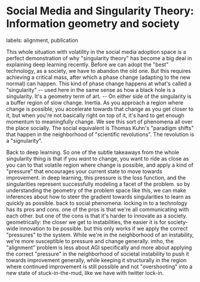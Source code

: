 # Social Media and Singularity Theory: Information geometry and society

labels: alignment, publication

This whole situation with volatility in the social media adoption space is a perfect demonstration of why "singularity theory" has become a big deal in explaining deep learning recently. Before we can adopt the "best" technology, as a society, we have to abandon the old one. But this requires achieving a critical mass, after which a phase change (adapting to the new normal) can happen. This kind of phase change happens at what's called a "singularity" -- used here in the same sense as how a black hole is a singularity. It's a geometry term of art. -- On either side of the singularity is a buffer region of slow change. Inertia. As you approach a region where change is possible, you accelerate towards that change as you get closer to it, but when you're not basically right on top of it, it's hard to get enough momentum to meaningfully change. We see this sort of phenomena all over the place socially. The social equivalent is Thomas Kuhn's "paradigm shifts" that happen in the neighborhood of "scientific revolutions". The revolution is a "signularity". 

Back to deep learning. So one of the subtle takeaways from the whole singularity thing is that if you *want* to change, you want to ride as close as you can to that volatile region where change is possible, and apply a kind of "pressure" that encourages your current state to move towards improvement. in deep learning, this pressure is the loss function, and the singularities represent successfully modeling a facet of the problem. so by understanding the geometry of the problem space like this, we can make inferences about how to steer the gradient towards singularities to learn as quickly as possible. back to social phenomena. locking in to a technology has its pros and cons. one of the pros is that we're all communicating with each other. but one of the cons is that it's harder to innovate as a society. geometrically: the closer we get to instabilities, the easier it is for society-wide innovation to be possible. but this only works if we apply the correct "pressures" to the system. While we're in the neighborhood of an instability, we're more susceptible to pressure and change generally. imho, the "alignment" problem is less about AGI specifically and more about applying the correct "pressure" in the neighborhood of  societal instability to push it towards improvement generally, while keeping it structurally in the region where continued improvement is still possible and not "overshooting" into a new state of stuck-in-the-mud, like we have with twitter lock-in.

